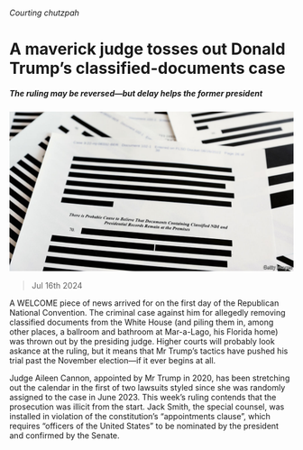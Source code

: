 ###### Courting chutzpah

# A maverick judge tosses out Donald Trump’s classified-documents case 

##### The ruling may be reversed—but delay helps the former president 

![image](images/20240720_USP003.jpg) 

> Jul 16th 2024 

A WELCOME piece of news arrived for  on the first day of the Republican National Convention. The criminal case against him for allegedly removing classified documents from the White House (and piling them in, among other places, a ballroom and bathroom at Mar-a-Lago, his Florida home) was thrown out by the presiding judge. Higher courts will probably look askance at the ruling, but it means that Mr Trump’s tactics have pushed his trial past the November election—if it ever begins at all.

Judge Aileen Cannon, appointed by Mr Trump in 2020, has been stretching out the calendar in the first of two lawsuits styled  since she was randomly assigned to the case in June 2023. This week’s ruling contends that the prosecution was illicit from the start. Jack Smith, the special counsel, was installed in violation of the constitution’s “appointments clause”, which requires “officers of the United States” to be nominated by the president and confirmed by the Senate.

